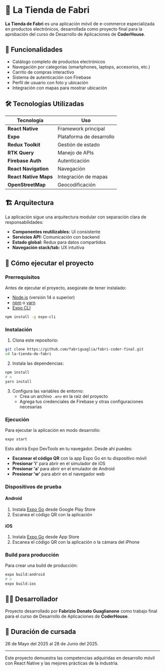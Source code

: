 # 📱 La Tienda de Fabri

**La Tienda de Fabri** es una aplicación móvil de e-commerce especializada en productos electrónicos, desarrollada como proyecto final para la aprobación del curso de Desarrollo de Aplicaciones de **CoderHouse**.

## 🎯 Funcionalidades

- Catálogo completo de productos electrónicos
- Navegación por categorías (smartphones, laptops, accesorios, etc.)
- Carrito de compras interactivo
- Sistema de autenticación con Firebase
- Perfil de usuario con foto y ubicación
- Integración con mapas para mostrar ubicación

## 🛠️ Tecnologías Utilizadas

| Tecnología | Uso |
|------------|-----|
| **React Native** | Framework principal |
| **Expo** | Plataforma de desarrollo |
| **Redux Toolkit** | Gestión de estado |
| **RTK Query** | Manejo de APIs |
| **Firebase Auth** | Autenticación |
| **React Navigation** | Navegación |
| **React Native Maps** | Integración de mapas |
| **OpenStreetMap** | Geocodificación |

## 🏗️ Arquitectura

La aplicación sigue una arquitectura modular con separación clara de responsabilidades:

- **Componentes reutilizables:** UI consistente
- **Servicios API:** Comunicación con backend
- **Estado global:** Redux para datos compartidos
- **Navegación stack/tab:** UX intuitiva

## 🚀 Cómo ejecutar el proyecto

### Prerrequisitos

Antes de ejecutar el proyecto, asegúrate de tener instalado:

- [Node.js](https://nodejs.org/) (versión 14 o superior)
- [npm](https://www.npmjs.com/) o [yarn](https://yarnpkg.com/)
- [Expo CLI](https://docs.expo.dev/get-started/installation/)

```bash
npm install -g expo-cli
```

### Instalación

1. Clona este repositorio:
```bash
git clone https://github.com/fabriguaglia/fabri-coder-final.git
cd la-tienda-de-fabri
```

2. Instala las dependencias:
```bash
npm install
# o
yarn install
```

3. Configura las variables de entorno:
   - Crea un archivo `.env` en la raíz del proyecto
   - Agrega tus credenciales de Firebase y otras configuraciones necesarias

### Ejecución

Para ejecutar la aplicación en modo desarrollo:

```bash
expo start
```

Esto abrirá Expo DevTools en tu navegador. Desde ahí puedes:

- **Escanear el código QR** con la app Expo Go en tu dispositivo móvil
- **Presionar 'i'** para abrir en el simulador de iOS
- **Presionar 'a'** para abrir en el emulador de Android
- **Presionar 'w'** para abrir en el navegador web

### Dispositivos de prueba

#### Android
1. Instala [Expo Go](https://play.google.com/store/apps/details?id=host.exp.exponent) desde Google Play Store
2. Escanea el código QR con la aplicación

#### iOS
1. Instala [Expo Go](https://apps.apple.com/app/expo-go/id982107779) desde App Store
2. Escanea el código QR con la aplicación o la cámara del iPhone

### Build para producción

Para crear una build de producción:

```bash
expo build:android
# o
expo build:ios
```

## 👨‍💻 Desarrollador

Proyecto desarrollado por **Fabrizio Donato Guaglianone** como trabajo final para el curso de Desarrollo de Aplicaciones de **CoderHouse**.

## 📅 Duración de cursada

26 de Mayo del 2025 al 28 de Junio del 2025.

---

Este proyecto demuestra las competencias adquiridas en desarrollo móvil con React Native y las mejores prácticas de la industria.
